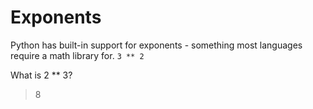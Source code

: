 # Exponents

Python has built-in support for exponents - something most languages require a math library for.
`3 ** 2`

What is 2 \*\* 3?

> 8
